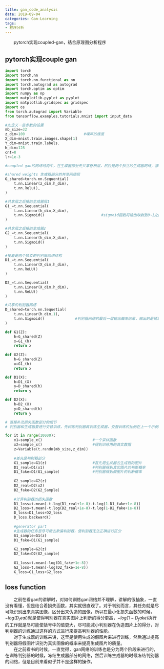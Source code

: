 ```yaml
---
title: gan_code_analysis
date: 2019-09-04
categories: Gan-Learning
tags:
- 程序分析
---
```


　　pytorch实现coupled-gan，结合原理图分析程序
<!-- more -->

## pytorch实现couple gan
```python
import torch
import torch.nn
import torch.nn.functional as nn
import torch.autograd as autograd 
import torch.optim as optim
import numpy as np
import matplotlib.pyplot as pyplot
import matplotlib.gridspec as gridspec
import os
from torch.autograd import Variable
from tensorflow.examples.tutorials.mnist import input_data

#先定义一些参数的设置
mb_size=32
z_dim=100							#噪声的维度
X_dim=mnist.train.images.shape[1]
Y_dim=mnist.train.labels.
h_dim=128
cnt=0
lr=1e-3

#coupled gan的网络结构中，在生成器部分先共享卷积层，然后是两个独立的生成器网络，接着在判别器部分，首先是分别两个独立的网络结构，最后是共享的判别器网络层。

#shared weights 生成器部分的共享网络层
G_shared=torch.nn.Sequential(
	t.nn.Linear(z_dim,h_dim),
	t.nn.Relu(),
)

#共享层之后接的生成器层1
G1_=t.nn.Sequential(
	t.nn.Linear(h_dim,X_dim),
	t.nn.Sigmoid()							#sigmoid函数将输出映射到0~1之间
)

#共享层之后接的生成器2
G2_=t.nn.Sequential(
	t.nn.Linear(h_dim,X_dim),
	t.nn.Sigmoid()
)

#接着是两个独立的判别器网络结构
D1_=t.nn.Sequential(
	t.nn.Linear(X_dim,h_dim),
	t.nn.ReLU()
)

D2_=t.nn.Sequential(
	t.nn.Linear(X_dim,h_dim),
	t.nn.ReLU()
)

#共享的判别器网络
D_shared=torch.nn.Sequetial(
	t.nn.Linear(h_dim,1),			
	t.nn.Sigmoid()				#判别器网络的最后一层输出概率结果，输出的是预测正确图像的概率。
)

def G1(Z):
	h=G_shared(Z)
	x=G1_(h)
	return x
	
def G2(Z):
	h=G_shared(Z)
	x=G1_(h)
	return x

def D1(X):
	h=D1_(X)
	y=D_shared(h)
	return y

def D2(X):
	h=D2_(X)
	y=D_shared(h)
	return y

# 直接补充损失函数部分的细节
# 判别器和生成器要进行交替训练，先训练判别器再训练生成器，交替训练的比例在上一个示例程序中是5:1

for it in range(10000):
	x1=sample_x()						#一个采样函数
	x2=sample_x()						#得到训练用的真实数据
	z=Variable(t.randn(mb_size,z_dim))
	
    #首先是判别器部分
    G1_sample=G1(z)						#首先用生成器去生成假的图片
    D1_real=D1(x1)						#判别器得到真实图片的判断概率
    D1_fake=D1(G1_sample)				#判别器得到假图片的判断概率
    
    G2_sample=G2(z)
    D2_real=D2(x2)
    D2_fake=D2(G2_Sample)					
    
    #计算判别器的损失函数
    D1_loss=t.mean(-t.log(D1_real+1e-8)-t.log(1-D1_fake+1e-8))
    D2_loss=t.mean(-t.log(D2_real+1e-8)-t.log(1-D2_fake+1e-8))
    D_loss=D1_loss+D2_loss
    D_loss.backward()
    
    #generator part
    #生成器的任务是尽可能去欺骗判别器，使判别器无法正确进行区分
    G1_sample=G1(z)
    D1_fake=D1(G1_sample)
    
    G2_sample=G2(z)
    D2_fake=D2(G2_sample)
    
    G1_loss=t.mean(-log(D1_fake+1e-8))
    G2_loss=t.mean(-log(D2_fake+1e-8))
	G_loss=G1_loss+G2_loss
```
## loss function
　　之前在看gan的讲解时，对如何训练gan网络并不理解，讲解的很抽象，一直没有看懂，但是结合着损失函数，其实就很直观了。对于判别而言，其任务就是尽可能识别出来真实图像，区分出来伪造的图像，所以在最小化损失函数的时候，$-log(D_real)$就是使得判别器在真实图片上判断的得分更高，$-log(1-D_fake)$执行的工作就是尽可能使括号中的值更大，尽可能减小判别器在伪造图片上的得分，对判别器的训练通过这样的方式进行来提高判别器的性能。<br>
　　对于生成器的训练来讲，这里是使用生成的假图片来进行训练，然后通过提高判别器将假图片识别为真实图像的概率来提高生成图片的质量。<br>
　　在之前看书的时候，一直觉得，gan网络的训练也是分为两个阶段来进行的，在训练判别器的时候，冻结生成器部分的网络，然后训练生成器的时候冻结判别器的网络，但是目前来看似乎并不是这样的操作。<br>
　　
